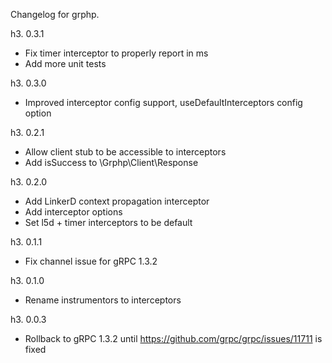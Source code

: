 Changelog for grphp.

h3. 0.3.1

* Fix timer interceptor to properly report in ms
* Add more unit tests

h3. 0.3.0

* Improved interceptor config support, useDefaultInterceptors config option

h3. 0.2.1

* Allow client stub to be accessible to interceptors
* Add isSuccess to \Grphp\Client\Response
 
h3. 0.2.0

* Add LinkerD context propagation interceptor
* Add interceptor options
* Set l5d + timer interceptors to be default

h3. 0.1.1

* Fix channel issue for gRPC 1.3.2

h3. 0.1.0

* Rename instrumentors to interceptors

h3. 0.0.3

* Rollback to gRPC 1.3.2 until https://github.com/grpc/grpc/issues/11711 is fixed
